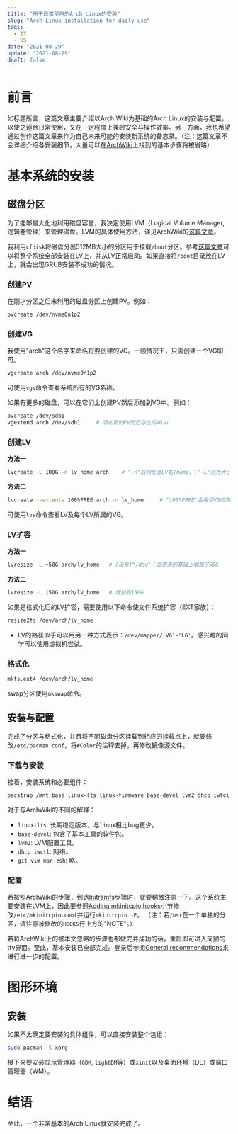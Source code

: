```yaml
---
title: "用于日常使用的Arch Linux的安装"
slug: "Arch-Linux-installation-for-daily-use"
tags:
  - IT
  - OS
date: "2021-08-29"
update: "2021-08-29"
draft: false
---
```


# 前言
如标题所言，这篇文章主要介绍以Arch Wiki为基础的Arch Linux的安装与配置，以使之适合日常使用，又在一定程度上兼顾安全与操作效率。另一方面，我也希望通过创作这篇文章来作为自己未来可能的安装新系统的备忘录。（注：这篇文章不会详细介绍各安装细节，大量可以在[ArchWiki](https://wiki.archlinux.org/title/Installation_guide)上找到的基本步骤将被省略）

# 基本系统的安装
## 磁盘分区
为了能够最大化地利用磁盘容量，我决定使用LVM（Logical Volume Manager, 逻辑卷管理）来管理磁盘。LVM的具体使用方法，详见ArchWiki的[这篇文章](https://wiki.archlinux.org/title/LVM)。

我利用`cfdisk`将磁盘分出512MB大小的分区用于挂载`/boot`分区。参考[这篇文章](https://wiki.archlinux.org/title/Install_Arch_Linux_on_LVM)可以将整个系统全部安装在LV上，并从LV正常启动。如果直接将`/boot`目录放在LV上，就会出现GRUB安装不成功的情况。

### 创建PV
在刚才分区之后未利用的磁盘分区上创建PV。例如：
```bash
pvcreate /dev/nvme0n1p2
```

### 创建VG
我使用"arch"这个名字来命名将要创建的VG。一般情况下，只需创建一个VG即可。
```bash
vgcreate arch /dev/nvme0n1p2
```
可使用`vgs`命令查看系统所有的VG名称。

如果有更多的磁盘，可以在它们上创建PV然后添加到VG中。例如：
```bash
pvcreate /dev/sdb1
vgextend arch /dev/sdb1		# 添加新的PV到已存在的VG中
```

### 创建LV
**方法一**
```bash
lvcreate -L 100G -n lv_home arch	# "-n"后为任意LV名(name)；"-L"后为大小(large)，其中"L"和"G"需大写
```
**方法二**
```bash
lvcreate --extents 100%FREE arch -n lv_home		# "100%FREE"会用尽VG的剩余空间
```
可使用`lvs`命令查看LV及每个LV所属的VG。

### LV扩容
**方法一**
```bash
lvresize -L +50G arch/lv_home	# [没有]"/dev"；在原来的基础上增加了50G
```
**方法二**
```bash
lvresize -L 150G arch/lv_home	# 增加到150G
```
如果是格式化后的LV扩容，需要使用以下命令使文件系统扩容（EXT家族）：
```bash
resize2fs /dev/arch/lv_home
```
- LV的路径似乎可以用另一种方式表示：`/dev/mapper/'VG'-'LG'`。感兴趣的同学可以使用虚拟机尝试。

### 格式化
```bash
mkfs.ext4 /dev/arch/lv_home
```
swap分区使用`mkswap`命令。


## 安装与配置
完成了分区与格式化，并且将不同磁盘分区挂载到相应的挂载点上，就要修改`/etc/pacman.conf`，将`#Color`的注释去掉，再修改镜像源文件。

### 下载与安装
接着，安装系统和必要组件：
```bash
pacstrap /mnt base linux-lts linux-firmware base-devel lvm2 dhcp iwtcl git vim man zsh
```
对于与ArchWiki的不同的解释：
- `linux-lts`: 长期稳定版本，与`linux`相比bug更少。
- `base-devel`: 包含了基本工具的软件包。
- `lvm2`: LVM配置工具。
- `dhcp iwctl`: 网络。
- `git vim man zsh`: 略。

### 配置
若按照ArchWiki的步骤，到达[Initramfs](https://wiki.archlinux.org/title/Installation_guide#Initramfs)步骤时，就要稍微注意一下。这个系统主要安装在LVM上，因此要参照[Adding mkinitcpio hooks](https://wiki.archlinux.org/title/Install_Arch_Linux_on_LVM#Adding_mkinitcpio_hooks)小节修改`/etc/mkinitcpio.conf`并运行`mkinitcpio -P`。
（注：若`/usr`在一个单独的分区，请注意被修改的`HOOKS`行上方的"NOTE"。）

若将ArchWiki上的被本文忽略的步骤也都做完并成功的话，重启即可进入简陋的tty界面。至此，基本安装已全部完成。登录后参阅[General recommendations](https://wiki.archlinux.org/title/General_recommendations)来进行进一步的配置。


# 图形环境
## 安装
如果不太确定要安装的具体组件，可以直接安装整个包组：
```bash
sudo pacman -S xorg
```
接下来要安装显示管理器（`GDM`, `lightDM`等）或`xinit`以及桌面环境（DE）或窗口管理器（WM）。
# 结语
至此，一个非常基本的Arch Linux就安装完成了。
